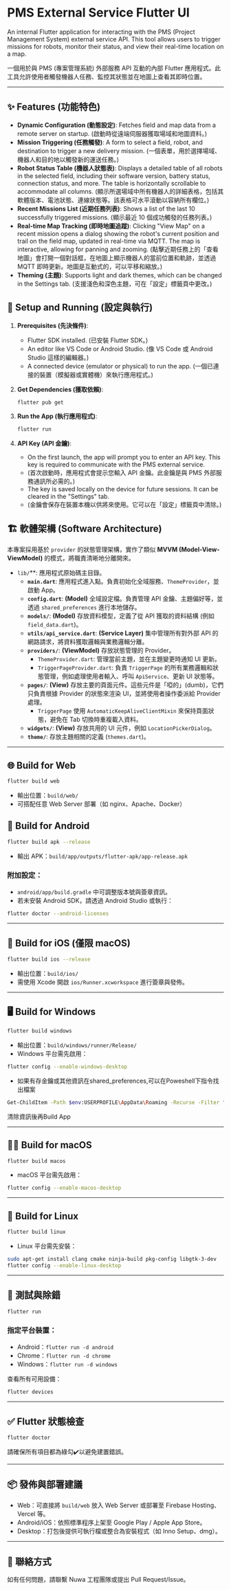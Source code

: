 # PMS External Service Flutter UI

An internal Flutter application for interacting with the PMS (Project Management System) external service API. This tool allows users to trigger missions for robots, monitor their status, and view their real-time location on a map.

一個用於與 PMS (專案管理系統) 外部服務 API 互動的內部 Flutter 應用程式。此工具允許使用者觸發機器人任務、監控其狀態並在地圖上查看其即時位置。

---

## ✨ Features (功能特色)

- **Dynamic Configuration (動態設定)**: Fetches field and map data from a remote server on startup. (啟動時從遠端伺服器獲取場域和地圖資料。)
- **Mission Triggering (任務觸發)**: A form to select a field, robot, and destination to trigger a new delivery mission. (一個表單，用於選擇場域、機器人和目的地以觸發新的運送任務。)
- **Robot Status Table (機器人狀態表)**: Displays a detailed table of all robots in the selected field, including their software version, battery status, connection status, and more. The table is horizontally scrollable to accommodate all columns. (顯示所選場域中所有機器人的詳細表格，包括其軟體版本、電池狀態、連線狀態等。該表格可水平滾動以容納所有欄位。)
- **Recent Missions List (近期任務列表)**: Shows a list of the last 10 successfully triggered missions. (顯示最近 10 個成功觸發的任務列表。)
- **Real-time Map Tracking (即時地圖追蹤)**: Clicking "View Map" on a recent mission opens a dialog showing the robot's current position and trail on the field map, updated in real-time via MQTT. The map is interactive, allowing for panning and zooming. (點擊近期任務上的「查看地圖」會打開一個對話框，在地圖上顯示機器人的當前位置和軌跡，並透過 MQTT 即時更新。地圖是互動式的，可以平移和縮放。)
- **Theming (主題)**: Supports light and dark themes, which can be changed in the Settings tab. (支援淺色和深色主題，可在「設定」標籤頁中更改。)

## 🚀 Setup and Running (設定與執行)

1.  **Prerequisites (先決條件)**:
    - Flutter SDK installed. (已安裝 Flutter SDK。)
    - An editor like VS Code or Android Studio. (像 VS Code 或 Android Studio 這樣的編輯器。)
    - A connected device (emulator or physical) to run the app. (一個已連接的裝置（模擬器或實體機）來執行應用程式。)

2.  **Get Dependencies (獲取依賴)**:
    ```bash
    flutter pub get
    ```

3.  **Run the App (執行應用程式)**:
    ```bash
    flutter run
    ```

4.  **API Key (API 金鑰)**:
    - On the first launch, the app will prompt you to enter an API key. This key is required to communicate with the PMS external service.
    - (首次啟動時，應用程式會提示您輸入 API 金鑰。此金鑰是與 PMS 外部服務通訊所必需的。)
    - The key is saved locally on the device for future sessions. It can be cleared in the "Settings" tab.
    - (金鑰會保存在裝置本機以供將來使用。它可以在「設定」標籤頁中清除。)

## 🏗️ 軟體架構 (Software Architecture)

本專案採用基於 `provider` 的狀態管理架構，實作了類似 **MVVM (Model-View-ViewModel)** 的模式，將職責清晰地分離開來。

-   `lib/`**: 應用程式原始碼主目錄。
    -   **`main.dart`**: 應用程式進入點。負責初始化全域服務、`ThemeProvider`，並啟動 App。
    -   **`config.dart`**: **(Model)** 全域設定檔。負責管理 API 金鑰、主題偏好等，並透過 `shared_preferences` 進行本地儲存。
    -   **`models/`**: **(Model)** 存放資料模型，定義了從 API 獲取的資料結構 (例如 `field_data.dart`)。
    -   **`utils/api_service.dart`**: **(Service Layer)** 集中管理所有對外部 API 的網路請求，將資料獲取邏輯與業務邏輯分離。
    -   **`providers/`**: **(ViewModel)** 存放狀態管理的 Provider。
        -   `ThemeProvider.dart`: 管理當前主題，並在主題變更時通知 UI 更新。
        -   `TriggerPageProvider.dart`: 負責 `TriggerPage` 的所有業務邏輯和狀態管理，例如處理使用者輸入、呼叫 `ApiService`、更新 UI 狀態等。
    -   **`pages/`**: **(View)** 存放主要的頁面元件。這些元件是「啞的」(dumb)，它們只負責根據 Provider 的狀態來渲染 UI，並將使用者操作委派給 Provider 處理。
        -   `TriggerPage` 使用 `AutomaticKeepAliveClientMixin` 來保持頁面狀態，避免在 Tab 切換時重複載入資料。
    -   **`widgets/`**: **(View)** 存放共用的 UI 元件，例如 `LocationPickerDialog`。
    -   **`theme/`**: 存放主題相關的定義 (`themes.dart`)。

---

## 🌐 Build for Web

```bash
flutter build web
```

- 輸出位置：`build/web/`
- 可搭配任意 Web Server 部署（如 nginx、Apache、Docker）


## 🤖 Build for Android

```bash
flutter build apk --release
```

- 輸出 APK：`build/app/outputs/flutter-apk/app-release.apk`

### 附加設定：

- `android/app/build.gradle` 中可調整版本號與簽章資訊。
- 若未安裝 Android SDK，請透過 Android Studio 或執行：

```bash
flutter doctor --android-licenses
```

---

## 🍎 Build for iOS (僅限 macOS)

```bash
flutter build ios --release
```

- 輸出位置：`build/ios/`
- 需使用 Xcode 開啟 `ios/Runner.xcworkspace` 進行簽章與發佈。

---

## 🖥️ Build for Windows

```bash
flutter build windows
```
- 輸出位置：`build/windows/runner/Release/`
- Windows 平台需先啟用：

```bash
flutter config --enable-windows-desktop
```
- 如果有存金鑰或其他資訊在shared_preferences,可以在Poweshell下指令找出檔案
```bash
Get-ChildItem -Path $env:USERPROFILE\AppData\Roaming -Recurse -Filter "shared_preferences.json" -ErrorAction SilentlyContinue
```
清除資訊後再Build App

---

## 🧑‍💻 Build for macOS

```bash
flutter build macos
```

- macOS 平台需先啟用：

```bash
flutter config --enable-macos-desktop
```

---

## 🐧 Build for Linux

```bash
flutter build linux
```

- Linux 平台需先安裝：

```bash
sudo apt-get install clang cmake ninja-build pkg-config libgtk-3-dev
flutter config --enable-linux-desktop
```

---

## 🧪 測試與除錯

```bash
flutter run
```

### 指定平台裝置：

- Android：`flutter run -d android`
- Chrome：`flutter run -d chrome`
- Windows：`flutter run -d windows`

查看所有可用設備：
```bash
flutter devices
```

---

## ✅ Flutter 狀態檢查

```bash
flutter doctor
```

請確保所有項目都為綠勾✔️以避免建置錯誤。

---

## 📦 發佈與部署建議

- Web：可直接將 `build/web` 放入 Web Server 或部署至 Firebase Hosting、Vercel 等。
- Android/iOS：依照標準程序上架至 Google Play / Apple App Store。
- Desktop：打包後提供可執行檔或整合為安裝程式（如 Inno Setup、dmg）。

---

## 📮 聯絡方式

如有任何問題，請聯繫 Nuwa 工程團隊或提出 Pull Request/Issue。
